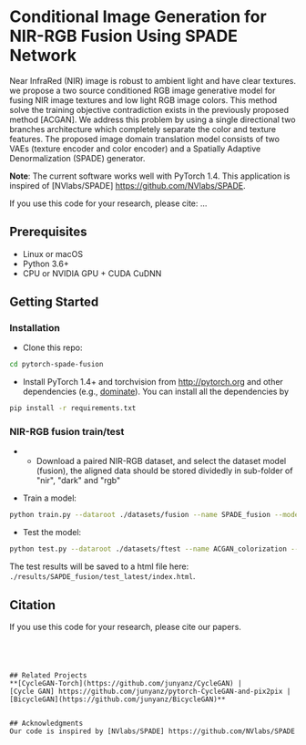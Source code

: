 # Conditional Image Generation for NIR-RGB Fusion Using SPADE Network

Near InfraRed (NIR) image is robust to ambient light and have clear textures. we propose
a two source conditioned RGB image generative model for fusing NIR image textures and
low light RGB image colors. This method solve the training objective contradiction exists in the previously proposed method [ACGAN].
We address this problem by using a single directional two branches architecture which completely separate the color and texture features.
The proposed image domain translation model consists of two VAEs (texture encoder and color encoder) and a Spatially Adaptive Denormalization (SPADE) generator.

**Note**: The current software works well with PyTorch 1.4.
This application is inspired of [NVlabs/SPADE] https://github.com/NVlabs/SPADE.

If you use this code for your research, please cite:
...



## Prerequisites
- Linux or macOS
- Python 3.6+
- CPU or NVIDIA GPU + CUDA CuDNN

## Getting Started
### Installation

- Clone this repo:
```bash
cd pytorch-spade-fusion
```

- Install PyTorch 1.4+ and torchvision from http://pytorch.org and other dependencies (e.g., [dominate](https://github.com/Knio/dominate)). You can install all the dependencies by
```bash
pip install -r requirements.txt
```

### NIR-RGB fusion train/test
- - Download a paired NIR-RGB dataset, and select the dataset model (fusion), the aligned data should be stored dividedly in sub-folder of "nir", "dark" and "rgb"

- Train a model:
```bash
python train.py --dataroot ./datasets/fusion --name SPADE_fusion --model fusion
```

- Test the model:
```bash
python test.py --dataroot ./datasets/ftest --name ACGAN_colorization --model fusion
```
The test results will be saved to a html file here: `./results/SAPDE_fusion/test_latest/index.html`.

## Citation
If you use this code for your research, please cite our papers.
```




## Related Projects
**[CycleGAN-Torch](https://github.com/junyanz/CycleGAN) |
[Cycle GAN] https://github.com/junyanz/pytorch-CycleGAN-and-pix2pix |
[BicycleGAN](https://github.com/junyanz/BicycleGAN)**


## Acknowledgments
Our code is inspired by [NVlabs/SPADE] https://github.com/NVlabs/SPADE
